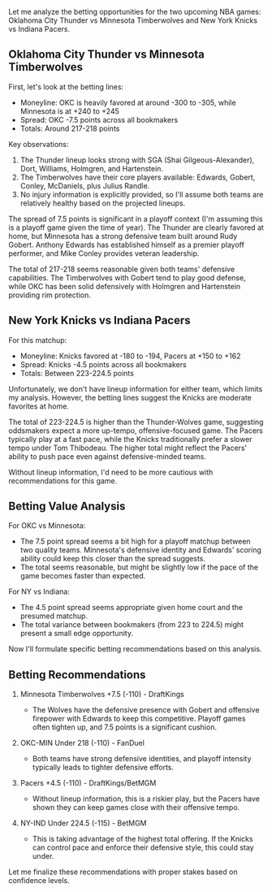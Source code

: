 Let me analyze the betting opportunities for the two upcoming NBA games: Oklahoma City Thunder vs Minnesota Timberwolves and New York Knicks vs Indiana Pacers.

## Oklahoma City Thunder vs Minnesota Timberwolves

First, let's look at the betting lines:

- Moneyline: OKC is heavily favored at around -300 to -305, while Minnesota is at +240 to +245
- Spread: OKC -7.5 points across all bookmakers
- Totals: Around 217-218 points

Key observations:
1. The Thunder lineup looks strong with SGA (Shai Gilgeous-Alexander), Dort, Williams, Holmgren, and Hartenstein.
2. The Timberwolves have their core players available: Edwards, Gobert, Conley, McDaniels, plus Julius Randle.
3. No injury information is explicitly provided, so I'll assume both teams are relatively healthy based on the projected lineups.

The spread of 7.5 points is significant in a playoff context (I'm assuming this is a playoff game given the time of year). The Thunder are clearly favored at home, but Minnesota has a strong defensive team built around Rudy Gobert. Anthony Edwards has established himself as a premier playoff performer, and Mike Conley provides veteran leadership.

The total of 217-218 seems reasonable given both teams' defensive capabilities. The Timberwolves with Gobert tend to play good defense, while OKC has been solid defensively with Holmgren and Hartenstein providing rim protection.

## New York Knicks vs Indiana Pacers

For this matchup:
- Moneyline: Knicks favored at -180 to -194, Pacers at +150 to +162
- Spread: Knicks -4.5 points across all bookmakers
- Totals: Between 223-224.5 points

Unfortunately, we don't have lineup information for either team, which limits my analysis. However, the betting lines suggest the Knicks are moderate favorites at home.

The total of 223-224.5 is higher than the Thunder-Wolves game, suggesting oddsmakers expect a more up-tempo, offensive-focused game. The Pacers typically play at a fast pace, while the Knicks traditionally prefer a slower tempo under Tom Thibodeau. The higher total might reflect the Pacers' ability to push pace even against defensive-minded teams.

Without lineup information, I'd need to be more cautious with recommendations for this game.

## Betting Value Analysis

For OKC vs Minnesota:
- The 7.5 point spread seems a bit high for a playoff matchup between two quality teams. Minnesota's defensive identity and Edwards' scoring ability could keep this closer than the spread suggests.
- The total seems reasonable, but might be slightly low if the pace of the game becomes faster than expected.

For NY vs Indiana:
- The 4.5 point spread seems appropriate given home court and the presumed matchup.
- The total variance between bookmakers (from 223 to 224.5) might present a small edge opportunity.

Now I'll formulate specific betting recommendations based on this analysis.

## Betting Recommendations

1. Minnesota Timberwolves +7.5 (-110) - DraftKings
   - The Wolves have the defensive presence with Gobert and offensive firepower with Edwards to keep this competitive. Playoff games often tighten up, and 7.5 points is a significant cushion.

2. OKC-MIN Under 218 (-110) - FanDuel
   - Both teams have strong defensive identities, and playoff intensity typically leads to tighter defensive efforts.

3. Pacers +4.5 (-110) - DraftKings/BetMGM
   - Without lineup information, this is a riskier play, but the Pacers have shown they can keep games close with their offensive tempo.

4. NY-IND Under 224.5 (-115) - BetMGM
   - This is taking advantage of the highest total offering. If the Knicks can control pace and enforce their defensive style, this could stay under.

Let me finalize these recommendations with proper stakes based on confidence levels.